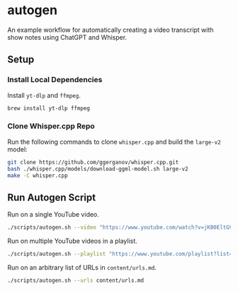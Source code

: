 # autogen

An example workflow for automatically creating a video transcript with show notes using ChatGPT and Whisper.

## Setup

### Install Local Dependencies

Install `yt-dlp` and `ffmpeg`.

```bash
brew install yt-dlp ffmpeg
```

### Clone Whisper.cpp Repo

Run the following commands to clone `whisper.cpp` and build the `large-v2` model:

```bash
git clone https://github.com/ggerganov/whisper.cpp.git
bash ./whisper.cpp/models/download-ggml-model.sh large-v2
make -C whisper.cpp
```

## Run Autogen Script

Run on a single YouTube video.

```bash
./scripts/autogen.sh --video "https://www.youtube.com/watch?v=jKB0EltG9Jo"
```

Run on multiple YouTube videos in a playlist.

```bash
./scripts/autogen.sh --playlist "https://www.youtube.com/playlist?list=PLCVnrVv4KhXMh4DQBigyvHSRTf2CSj129"
```

Run on an arbitrary list of URLs in `content/urls.md`.

```bash
./scripts/autogen.sh --urls content/urls.md
```
